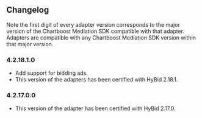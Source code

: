 ## Changelog

Note the first digit of every adapter version corresponds to the major version of the Chartboost Mediation SDK compatible with that adapter. 
Adapters are compatible with any Chartboost Mediation SDK version within that major version.

### 4.2.18.1.0
- Add support for bidding ads.
- This version of the adapters has been certified with HyBid 2.18.1.

### 4.2.17.0.0
- This version of the adapter has been certified with HyBid 2.17.0.
